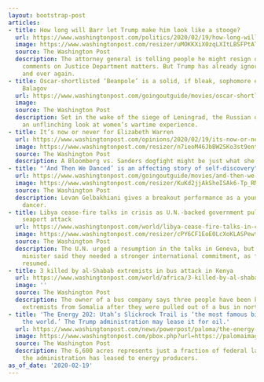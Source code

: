```yaml
---
layout: bootstrap-post
articles:
- title: How long will Barr let Trump make him look like a stooge?
  url: https://www.washingtonpost.com/politics/2020/02/19/how-long-will-barr-let-trump-make-him-look-like-stooge/
  image: https://www.washingtonpost.com/resizer/uMOKKXiX0zqLXItLBSFPtATt9Ho=/1440x0/smart/d1i4t8bqe7zgj6.cloudfront.net/02-14-2020/t_3619d986d637439692931e0d2b385e0f_name_1___1920x1080___30p_00_01_51_07_Still015.jpg
  source: The Washington Post
  description: The attorney general is telling people he might resign over Trump's
    comments on Justice Department matters. But Trump has already ignored him over
    and over again.
- title: Oscar-shortlisted ‘Beanpole’ is a solid, if bleak, sophomore effort by Kantemir
    Balagov
  url: https://www.washingtonpost.com/goingoutguide/movies/oscar-shortlisted-beanpole-is-a-solid-if-bleak-sophomore-effort-by-kantemir-balagov/2020/02/18/2c398efe-4ea5-11ea-bf44-f5043eb3918a_story.html
  image: 
  source: The Washington Post
  description: Set in the wake of the siege of Leningrad, the Russian drama takes
    an unflinching look at women’s wartime experience.
- title: It’s now or never for Elizabeth Warren
  url: https://www.washingtonpost.com/opinions/2020/02/19/its-now-or-never-warren/
  image: https://www.washingtonpost.com/resizer/n7ieoM46JbBW2SKo3st9entg_IY=/1440x0/smart/arc-anglerfish-washpost-prod-washpost.s3.amazonaws.com/public/T53PDZSSQ4I6VAGOG6UNIJTMBE.jpg
  source: The Washington Post
  description: A Bloomberg vs. Sanders dogfight might be just what she needs.
- title: "‘And Then We Danced’ is an affecting story of self-discovery"
  url: https://www.washingtonpost.com/goingoutguide/movies/and-then-we-danced-is-an-affecting-story-of-self-discovery/2020/02/18/b78b42b0-4ea3-11ea-bf44-f5043eb3918a_story.html
  image: https://www.washingtonpost.com/resizer/KuKd2jjAkSheISAk6-Tp_RM10C0=/1484x0/arc-anglerfish-washpost-prod-washpost.s3.amazonaws.com/public/PI2MY7SOVAI6VG245LC3C3NPVI.jpg
  source: The Washington Post
  description: Levan Gelbakhiani gives a breakout performance as a young Georgian
    dancer.
- title: Libya cease-fire talks in crisis as U.N.-backed government pulls out after
    seaport attack
  url: https://www.washingtonpost.com/world/libya-cease-fire-talks-in-crisis-as-un-backed-government-pulls-out-after-seaport-attack/2020/02/19/d2e9d8a6-52fd-11ea-80ce-37a8d4266c09_story.html
  image: https://www.washingtonpost.com/resizer/cPY6CF1EoE0LcXoKLASPewtDssM=/1440x0/smart/arc-anglerfish-washpost-prod-washpost.s3.amazonaws.com/public/TYCTIDCTDYI6VNU2YC6DSZRT4Y.jpg
  source: The Washington Post
  description: The U.N. urged a resumption in the talks in Geneva, but Libya's prime
    minister said they needed a stronger international commitment, as fighting reportedly
    resumed.
- title: 3 killed by al-Shabab extremists in bus attack in Kenya
  url: https://www.washingtonpost.com/world/africa/3-killed-by-al-shabab-extremists-in-bus-attack-in-kenya/2020/02/19/729c5e3a-5319-11ea-80ce-37a8d4266c09_story.html
  image: ''
  source: The Washington Post
  description: The owner of a bus company says three people have been killed by suspected
    extremists from Somalia after they were pulled out of a bus in northeastern Kenya
- title: 'The Energy 202: Utah’s Slickrock Trail is ‘the most famous bike trail in
    the world.’ The Trump administration may lease it for oil.'
  url: https://www.washingtonpost.com/news/powerpost/paloma/the-energy-202/2020/02/19/the-energy-202-utah-s-slickrock-trail-is-the-most-famous-bike-trail-in-the-world-the-trump-administration-may-lease-it-for-oil/5e4c209d88e0fa5fb3f8b081/
  image: https://www.washingtonpost.com/pbox.php?url=https://palomaimages.washingtonpost.com/pr2/8a4f1f82f7ce52cb562f847219bd4b3c-CONJK2SSPAI6VAGOG6UNIJTMBE-680-453-70-8.jpg&w=1484&op=resize&opt=1&filter=antialias&t=20170517
  source: The Washington Post
  description: The 6,600 acres represents just a fraction of federal lands and waters
    the administration has leased to energy producers.
as_of_date: '2020-02-19'
---
```


